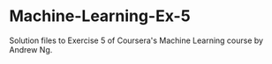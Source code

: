 # Machine-Learning-Ex-5
Solution files to Exercise 5 of Coursera's Machine Learning course by Andrew Ng.
